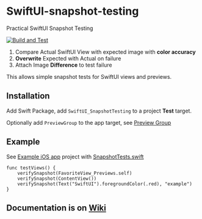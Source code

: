 # SwiftUI-snapshot-testing
Practical SwiftUI Snapshot Testing

[![Build and Test](https://github.com/paulz/SwiftUI-snapshot-testing/actions/workflows/build-and-test.yml/badge.svg)](https://github.com/paulz/SwiftUI-snapshot-testing/actions/workflows/build-and-test.yml)

1. Compare Actual SwiftUI View with expected image with **color accuracy**
2. **Overwrite** Expected with Actual on failure
3. Attach Image **Difference** to test failure

This allows simple snapshot tests for SwiftUI views and previews.

## Installation

Add Swift Package, add `SwiftUI_SnapshotTesting` to a project **Test** target.

Optionally add `PreviewGroup` to the app target, see [Preview Group](https://github.com/paulz/SwiftUI-snapshot-testing/wiki/Preview-Group)

## Example

See [Example iOS app](https://github.com/paulz/SwiftUI-snapshot-testing/tree/main/Example) project with [SnapshotTests.swift](https://github.com/paulz/SwiftUI-snapshot-testing/blob/main/Example/ApplicationTests/SnapshotTests.swift)

    func testViews() {
        verifySnapshot(FavoriteView_Previews.self)
        verifySnapshot(ContentView())
        verifySnapshot(Text("SwiftUI").foregroundColor(.red), "example")
    }

## Documentation is on [Wiki](https://github.com/paulz/SwiftUI-snapshot-testing/wiki/)
